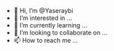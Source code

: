 - 👋 Hi, I’m @Yaseraybi
- 👀 I’m interested in ...
- 🌱 I’m currently learning ...
- 💞️ I’m looking to collaborate on ...
- 📫 How to reach me ...

<!---
Yaseraybi/Yaseraybi is a ✨ special ✨ repository because its `README.md` (this file) appears on your GitHub profile.
You can click the Preview link to take a look at your changes.
--->

